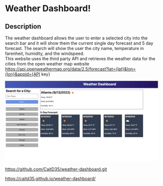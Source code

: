 # Weather Dashboard!

## Description


The weather dashboard allows the user to enter a selected city into the search bar and it will show them the current single day forecast and 5 day forecast.
The search will show the user the city name, temperature in farenheit, humidity, and the windspeed.  
This website uses the third party API and retrieves the weather data for the cities from the open weather map website https://api.openweathermap.org/data/2.5/forecast?lat={lat}&lon={lon}&appid={API key}




![Weather Dashboard website.](./assets/images/06-server-side-apis-homework-demo.png)




https://github.com/CaitD35/weather-dashboard.git

https://caitd35.github.io/weather-dashboard/ 